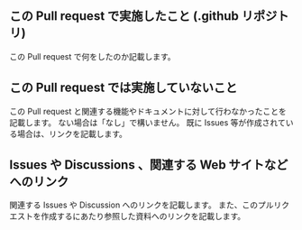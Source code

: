 ## この Pull request で実施したこと (.github リポジトリ)

この Pull request で何をしたのか記載します。

## この Pull request では実施していないこと

この Pull request と関連する機能やドキュメントに対して行わなかったことを記載します。
ない場合は「なし」で構いません。
既に Issues 等が作成されている場合は、リンクを記載します。

## Issues や Discussions 、関連する Web サイトなどへのリンク

関連する Issues や Discussion へのリンクを記載します。
また、このプルリクエストを作成するにあたり参照した資料へのリンクを記載します。